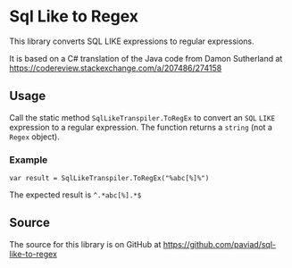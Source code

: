 # Sql Like to Regex

This library converts SQL LIKE expressions to regular expressions.

It is based on a C# translation of the Java code from Damon Sutherland at https://codereview.stackexchange.com/a/207486/274158

## Usage

Call the static method `SqlLikeTranspiler.ToRegEx` to convert an `SQL` `LIKE` expression to a regular expression. The function returns a `string` (not a `Regex` object).

### Example

`var result = SqlLikeTranspiler.ToRegEx("%abc[%]%")`

The expected result is `^.*abc[%].*$`

## Source

The source for this library is on GitHub at https://github.com/paviad/sql-like-to-regex
